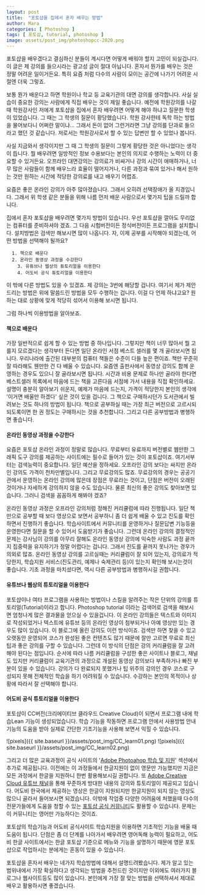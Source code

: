 ```yaml
---
layout: post
title:  "포토샵을 집에서 혼자 배우는 방법"
author: Mara
categories: [ Photoshop ]
tags: [ 포토샵, tutorial, photoshop ]
image: assets/post_img/photoshopcc-2020.png
---
```

포토샵을 배우겠다고 결심하신 분들이 계시다면 어떻게 배워야 할지 고민이 되실겁니다. 이 글은 제 강의를 들으시라는 광고성 글이 절대 아닙니다.
혼자서 뭔가를 배우는 것은 정말 어려운 일이거든요. 특히 요즘 처럼 다수의 사람이 모이는 공간에 나가기 어려운 시절엔 더욱 그렇죠.

보통 뭔가 배운다고 하면 학원이나 학교 등 교육기관의 대면 강의를 생각합니다. 사실 실습이 중요한 강의는 사람에게 직접 배우는 것이 제일 좋습니다.
예전에 학원강의를 나갈때 학원강사인 저에게 포토샵을 집에서 혼자 배우려면 어떻게 해야 하냐고 질문한 학생이 있었습니다. 그 때는 그 학생의 질문이 황당했습니다. 학원 강사한테 독학 하는 방법을 물어보다니 어쩌란 말이냐... 그래서 돈이 없어 그런거라면 그냥 강의를 단과로 들으라고 했던 것 같습니다. 저로서는 학원강사로서 할 수 있는 답변만 할 수 있었나 봅니다.

사실 지금와서 생각이지만 그 때 그 학생의 질문이 그렇게 황당한 것은 아니었다는 생각이 듭니다. 뭘 배우려면 일방적인 정보 수용보다는 본인의 의지로 수행하는 노력이 더 중요할 수 있거든요. 오프라인 대면강의는 강의료가 비싸거나 강의 시간이 애매하거나, 너무 많은 사람들이 함께 배우느라 효율이 떨어지거나, 다른 과정과 묶여 있거나 해서 원하는 것만 원하는 시간에 적당한 강의료를 내고 배우기 어렵죠.


요즘은 좋은 온라인 강의가 아주 많아졌습니다. 그래서 오히려 선택장애가 올 지경입니다. 그래서 위 학생 같은 분들을 위해 나름 먼저 배운 사람으로서 몇가지 팁을 드릴까 합니다.

집에서 혼자 포토샵을 배우려면 몇가지 방법이 있습니다. 우선 포토샵을 깔아도 무리없는 컴퓨터를 준비하셔야 겠죠. 그 다음 시험버전이든 정식버전이든 프로그램을 설치합니다. 설치방법은 검색만 해보시면 많이 나옵니다.
자, 이제 공부를 시작해야 되겠는데, 어떤 방법을 선택해야 될까요?  

```
  1. 책으로 배운다
  2. 온라인 동영상 과정을 수강한다
	3. 유튜브나 웹상의 튜토리얼을 이용한다
	4. 어도비 공식 튜토리얼을 이용한다
```
이 밖에 다른 방법도 있을 수 있겠죠. 제 강의는 3번에 해당할 겁니다.
여기서 제가 제안 드리는 방법은 위에 말씀드린 방법을 모두 수행하는 겁니다. 이걸 다 언제 하냐고요? 원하는 대로 상황에 맞게 적당히 섞어서 이용해 보시면 됩니다.

그럼 하나씩 이용방법을 알아보죠.

#### 책으로 배운다

가장 일반적으로 쉽게 할 수 있는 방법 중 하나입니다. 그렇지만 책이 너무 많아서 뭘 고를지 모르겠다는 생각부터 든다면 일단 온라인 서점 베스트 셀러를 몇 개 골라보시면 됩니다. 우리나라에 출간된 대부분의 컴퓨터 책들은 수준이 다들 높은 편이죠. 책만 꾸준히  잘 따라해도 웬만한 건 다 배울 수 있습니다. 요즘엔 출판사에서 동영상 강의도 함께 운영하는 경우도 있으니 잘 골라보시면 됩니다.
시간과 비용 문제로 하나만 골라야 한다면 베스트셀러 목록에서 마음에 드는 책을 고른다음 서점에 가서 내용을 직접 확인하세요. 설명이 충분히 알아보기 쉬운지, 예제가 마음에 드는지, 가격이 적당한지 본인의 생각에 '이거면 배울만 하겠다' 싶은 것이 있을 겁니다. 그 책으로 구매하시던가 도서관에서 빌려보는 것도 하나의 방법이 됩니다.
책으로 공부하실 때는 가장 최근 버전으로 고르시되 되도록이면 한 권 정도는 구매하시는 것을 추천합니다. 그리고 다른 공부방법과 병행하면 좋습니다.

#### 온라인 동영상 과정을 수강한다

요즘은 포토샵 온라인 과정이 정말로 많습니다. 무료부터 유료까지 버전별로 웹만한 그래픽 도구 강의를 제공하는 사이트에는 필수로 들어가 있는 것이 포토샵이죠.
여기서부터는 검색능력이 중요합니다. 일단 예산을 정하세요.
오프라인 강의 보다는 싸지만 온라인 강의도 가격이 천차만별입니다. 그리고 무료강의도 많죠. 무료강의의 경우는 공공기관에서 운영하는 온라인 강의에 많은데 장점은 무료라는 것이고, 단점은 버전이 오래된 것이거나 자세하게 강의하지 않을 수도 있습니다.
물론 최신의 좋은 강의도 찾아보면 있습니다. 그러니 검색을 꼼꼼하게 해봐야 겠죠?

온라인 동영상 과정은 오프라인 강의처럼 정해진 커리큘럼에 따라 진행됩니다. 일단 책만으로 공부할 때 보다 영상으로 보면서 공부하니 좀 더 쉽게 배울 수 있고 진도를 확인하면서 진행하기 좋습니다. 학습사이트에서 커뮤니티를 운영하거나 질문답변 기능등을 운영한다면 질문을 할 수 있어서 도움받기가 좋습니다.
그런데 온라인 강의의 결정적인 문제는 강사님이 강의를 아무리 잘해도 온라인 동영상 강의에 익숙한 사람도 과정 끝까지 집중력을 유지하기가 정말 어렵다는 겁니다. 그래서 진도를 끝까지 못나가는 경우가 의외로 많죠.
온라인 동영상 강의를 고르실때는 커리큘럼이 잘 되어 있는지, 강의료가 적당한지, 학습지원 서비스(진도관리, 예제나 숙제관리 등)이 있는지 확인해 보시는것이 좋습니다. 기초 과정을 마치셨다면, 역시 다른 공부방법과 병행하시길 권합니다.


#### 유튜브나 웹상의 튜토리얼을 이용한다

포토샵이나 여타 프로그램을 사용하는 방법이나 스킬을 알려주는 작은 단위의 강의를 튜토리얼(Tutorial)이라고 합니다. Photoshop tutorial 이라는 검색어로 검색을 해보시면 엄청나게 많은 결과물을 얻으실 수 있을겁니다.
이 온라인 강의들은 텍스트와 이미지로 작성되었거나 텍스트에 유튜브 등의 온라인 영상이 첨부되거나 아예 영상만 있는 경우도 많이 있습니다.
이 블로그에 올린 강의도 이런 방식이죠. 검색만 하면 찾을 수 있고 오랫동안 운영되어 코스가 완성된 좋은 컨텐츠도 많기 때문에 잘만 고르면 무료로 최신 팁과 좋은 강의를 구할 수 있습니다. 그런데 이 방식의 단점은 강의 커리큘럼을 잘 고려해야 된다는 점입니다. 순서에 따라 나름 커리큘럼을 구성한 좋은 사이트나 블로그, 채널도 있지만 커리큘럼이 교육기관의 과정으로 개설된 동영상 강의보다 부족하거나 빠진 부분이 있을 수 있습니다.  강의가 다 완료되지 못했거나 팁 위주의 강의인 경우 코스로 구성되지 못해 전체적인 학습을 하기 어려워질 수 있습니다. 수강하는 본인의 목적이나 상황에 따라서 잘 선택해야 합니다.

#### 어도비 공식 튜토리얼을 이용한다

포토샵이 CC버전(크리에이티브 클라우드 Creative Cloud)이 되면서 프로그램 내에 학습Lean 기능이 생성되었습니다. 학습 기능을 작동하면 프로그램 안에서 사용방법 안내기능의 도움을 받아 실제로 간단한 기초기능을 사용해 보면서 익힐 수 있습니다.

![pixels]({{ site.baseurl }}/assets/post_img/CC_learn01.png)
![pixels]({{ site.baseurl }}/assets/post_img/CC_learn02.png)

그리고 더 많은 교육과정이 공식 사이트의 '<a href="https://helpx.adobe.com/kr/support/photoshop.html?promoid=5NHJ8FD2&mv=other" target="_blank">Adobe Photoahop 학습 및 지원</a>' 섹션에서 추가로 제공됩니다. 이전에는 이 과정들에서 한글지원이 없이 영문만 가능했지만 지금은 모든 과정에서 한글을 지원하니 한번 활용해보시길 권합니다.
또 <a href="https://www.youtube.com/c/AdobeCreativeCloud/featured" target="_blank">Adobe Creative Cloud 유튜브 채널</a>을 통해 꾸준하게 방대한 내용의 강의와 튜토리얼이 제공되고 있습니다. 어도비 한국에서 제공하는 영상은 한글이 지원되지만 한글지원이 되지 않는 영상도 많으니 골라서 들어보시면 되겠습니다.
이밖에 작업중 다양한 어려움에 처했을때 다수의 전문가들에게 도움을 청할 수 있는 <a href="https://community.adobe.com/t5/photoshop/bd-p/photoshop?page=1&sort=latest_replies&filter=all" target="_blank">포토샵 공식 커뮤니티</a>도 활용할 수 있습니다.  문제는 이 커뮤니티는 영어만 가능하다는 것이죠.

포토샵의 학습기능과 어도비 공식사이트 학습지원을 이용하면 기초적인 기능을 배울 때 도움이 됩니다. 단점은 좀 더 단계를 나아가서 배우려면 영어독해 능력이 필요하고, 어도비 한글 사이트에서는 한글 포토샵 기준으로 메뉴와 기능을 설명하기 때문에 영문 포토샵으로 작업하시는 분에게는 혼동이 있을 수 있습니다.

포토샵을 혼자서 배우는 네가지 학습방법에 대해서 설명드려봤습니다. 제가 알고 있는 범위내에서 가장 확실하다고 생각되는 방법을 추천드린 것이지만 이외에도 여러가지 블로그나 웹사이트등도 많이 있습니다. 본인에게 가장 잘 맞는 방법을 선택하셔서 제대로 배우고 활용하시면 좋겠습니다.
